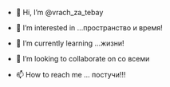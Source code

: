- 👋 Hi, I’m @vrach_za_tebay
- 👀 I’m interested in ...пространство и время!
- 🌱 I’m currently learning ...жизни!
- 💞️ I’m looking to collaborate on со всеми

- 📫 How to reach me ... постучи!!!

<!---
zevs281/zevs281 is a ✨ special ✨ repository because its `README.md` (this file) appears on your GitHub profile.
You can click the Preview link to take a look at your changes.
--->
